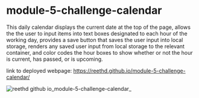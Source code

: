 # module-5-challenge-calendar

This daily calendar displays the current date at the top of the page, allows the the user to input items into text boxes designated to each hour of the working day, provides a save button that saves the user input into local storage, renders any saved user input from local storage to the relevant container, and color codes the hour boxes to show whether or not the hour is current, has passed, or is upcoming.

link to deployed webpage: https://reethd.github.io/module-5-challenge-calendar/


![reethd github io_module-5-challenge-calendar_](https://user-images.githubusercontent.com/115037176/203176063-69be5332-b9f5-4227-993b-eb377d12920f.png)
